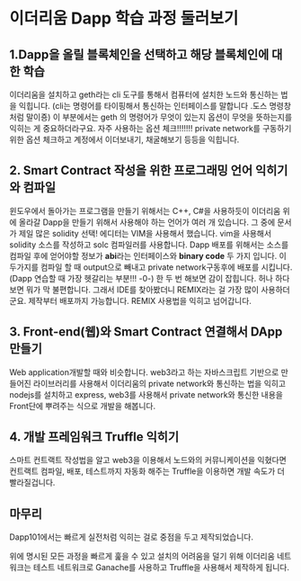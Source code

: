 # 이더리움 Dapp 학습 과정 둘러보기

## 1.Dapp을 올릴 블록체인을 선택하고 해당 블록체인에 대한 학습

 이더리움을 설치하고 geth라는 cli 도구를 통해서 컴퓨터에 설치한 노드와 통신하는 법을 익힙니다. (cli는 명령어를 타이핑해서 통신하는 인터페이스를 말합니다 .도스 명령창 처럼 말이죵)
이 부분에서는 geth 의 명령어가 무엇이 있는지 옵션이 무엇을 뜻하는지를 익히는 게 중요하더라구요. 자주 사용하는 옵션 체크!!!!!!!
 private network를 구동하기 위한 옵션 체크하고 계정에서 이더보내기, 채굴해보기 등등을 익힙니다.

## 2. Smart Contract 작성을 위한 프로그래밍 언어 익히기와 컴파일

 윈도우에서 돌아가는 프로그램을 만들기 위해서는 C++, C#을 사용하듯이 이더리움 위에 올라갈 Dapp을 만들기 위해서 사용해야 하는 언어가 여러 개 있습니다. 그 중에 문서가 제일 많은 solidity 선택! 에디터는 VIM을 사용해서 했습니다. vim을 사용해서 solidity 소스를 작성하고 solc 컴파일러를 사용합니다.
 Dapp 배포를 위해서는 소스를 컴파일 후에 얻어야할 정보가 **abi**라는 인터페이스와 **binary code** 두 가지 입니다. 이 두가지를 컴파일 할 때 output으로 빼내고 private network구동후에 배포를 시킵니다. (Dapp 연습할 때 가장 헷갈리는 부분!!! -0-)
 한 두 번 해보면 감이 잡힙니다. 허나 하다보면 뭐가 막 불편합니다. 그래서 IDE를 찾아봤더니 REMIX라는 걸 가장 많이 사용하더군요. 제작부터 배포까지 가능합니다. REMIX 사용법을 익히고 넘어갑니다.

## 3. Front-end(웹)와 Smart Contract 연결해서 DApp 만들기
 Web application개발할 때와 비슷합니다. web3라고 하는 자바스크립트 기반으로 만들어진 라이브러리를 사용해서 이더리움의 private network와 통신하는 법을 익히고 nodejs를 설치하고 express, web3를 사용해서 private network와 통신한 내용을 Front단에 뿌려주는 식으로 개발을 해봅니다.

## 4. 개발 프레임워크 Truffle 익히기
 스마트 컨트랙트 작성법을 알고 web3을 이용해서 노드와의 커뮤니케이션을 익혔다면 컨트랙트 컴파일, 배포, 테스트까지 자동화 해주는 Truffle을 이용하면 개발 속도가 더 빨라질겁니다. 

## 마무리
 Dapp101에서는 빠르게 실전처럼 익히는 걸로 중점을 두고 제작되었습니다.
 
 위에 명시된 모든 과정을 빠르게 훑을 수 있고 설치의 어려움을 덜기 위해 이더리움 네트워크는 테스트 네트워크로 Ganache를 사용하고 Truffle을 사용해서 제작하게 됩니다.

